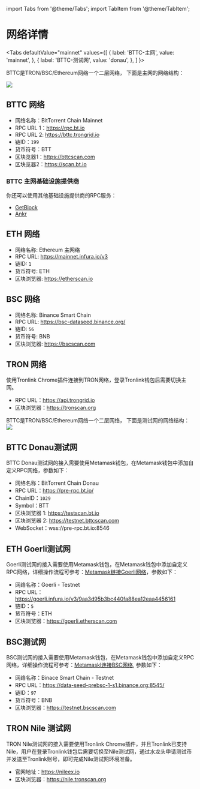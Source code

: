 import Tabs from '@theme/Tabs';
import TabItem from '@theme/TabItem';


# 网络详情

<Tabs
  defaultValue="mainnet"
  values={[
    { label: 'BTTC-主网', value: 'mainnet', },
    { label: 'BTTC-测试网', value: 'donau', },
  ]
}>

<TabItem value="mainnet">

BTTC是TRON/BSC/Ethereum网络一个二层网络， 下面是主网的网络结构：

![](../../static/img/network-1.png)


## BTTC 网络

* 网络名称：BitTorrent Chain Mainnet
* RPC URL 1：https://rpc.bt.io
* RPC URL 2: https://bttc.trongrid.io
* 链ID：`199` 
* 货币符号：BTT
* 区块览器1：https://bttcscan.com
* 区块览器2：https://scan.bt.io

### BTTC 主网基础设施提供商
你还可以使用其他基础设施提供商的RPC服务：
- [GetBlock](https://getblock.io/nodes/bttc/)
- [Ankr](https://www.ankr.com/rpc/bttc)

## ETH 网络

* 网络名称: Ethereum 主网络
* RPC URL: https://mainnet.infura.io/v3
* 链ID: `1`
* 货币符号: ETH
* 区块浏览器: https://etherscan.io

## BSC 网络

* 网络名称: Binance Smart Chain
* RPC URL: https://bsc-dataseed.binance.org/
* 链ID: `56`
* 货币符号: BNB
* 区块浏览器: https://bscscan.com

## TRON 网络
使用Tronlink Chrome插件连接到TRON网络，登录Tronlink钱包后需要切换主网。

* RPC URL：https://api.trongrid.io
* 区块浏览器：https://tronscan.org


</TabItem>
<TabItem value="donau">

BTTC是TRON/BSC/Ethereum网络一个二层网络， 下面是测试网的网络结构：
![](../../static/img/network-2.png)

## BTTC Donau测试网
BTTC Donau测试网的接入需要使用Metamask钱包，在Metamask钱包中添加自定义RPC网络，参数如下：
* 网络名称：BitTorrent Chain Donau
* RPC URL：https://pre-rpc.bt.io/ 
* ChainID：`1029`
* Symbol：BTT
* 区块浏览器 1: https://testscan.bt.io
* 区块浏览器 2: https://testnet.bttcscan.com
* WebSocket：wss://pre-rpc.bt.io:8546



## ETH Goerli测试网
Goerli测试网的接入需要使用Metamask钱包，在Metamask钱包中添加自定义RPC网络，详细操作流程可参考：[Metamask链接Goerli网络](https://mudit.blog/getting-started-goerli-testnet/)，参数如下：
* 网络名称：Goerli - Testnet
* RPC URL：https://goerli.infura.io/v3/9aa3d95b3bc440fa88ea12eaa4456161
* 链ID：`5`
* 货币符号：ETH
* 区块浏览器：https://goerli.etherscan.com


## BSC测试网
BSC测试网的接入需要使用Metamask钱包，在Metamask钱包中添加自定义RPC网络，详细操作流程可参考：[Metamaskl连接BSC网络](https://academy.binance.com/en/articles/connecting-metamask-to-binance-smart-chain), 参数如下：
* 网络名称：Binace Smart Chain - Testnet
* RPC URL：https://data-seed-prebsc-1-s1.binance.org:8545/
* 链ID：`97`
* 货币符号：BNB
* 区块浏览器：https://testnet.bscscan.com


## TRON Nile 测试网

TRON Nile测试网的接入需要使用Tronlink Chrome插件，并且Tronlink已支持Nile，用户在登录Tronlink钱包后需要切换至Nile测试网，通过水龙头申请测试币并发送至Tronlink账号，即可完成Nile测试网环境准备。
* 官网地址：https://nileex.io
* 区块浏览器：https://nile.tronscan.org

</TabItem>
</Tabs>
